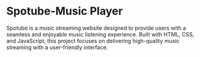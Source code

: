 # Spotube-Music Player
 Spotube is a music streaming website designed to provide users with a seamless and enjoyable music listening experience. Built with HTML, CSS, and JavaScript, this project focuses on delivering high-quality music streaming with a user-friendly interface.
